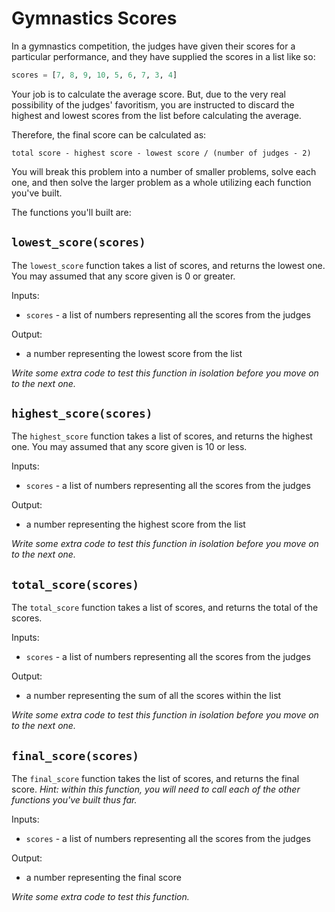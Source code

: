 # Gymnastics Scores

In a gymnastics competition, the judges have given their scores for a
particular performance, and they have supplied the scores in a list like so:

```python
scores = [7, 8, 9, 10, 5, 6, 7, 3, 4]
```

Your job is to calculate the average score. But, due to the very real
possibility of the judges' favoritism, you are instructed to discard the
highest and lowest scores from the list before calculating the average.

Therefore, the final score can be calculated as:

```
total score - highest score - lowest score / (number of judges - 2)
```

You will break this problem into a number of smaller problems, solve each
one, and then solve the larger problem as a whole utilizing each function
you've built.

The functions you'll built are:

## `lowest_score(scores)`

The `lowest_score` function takes a list of scores, and returns the lowest one.
You may assumed that any score given is 0 or greater.

Inputs:

* `scores` - a list of numbers representing all the scores from the judges

Output:

* a number representing the lowest score from the list

*Write some extra code to test this function in isolation before you move on
to the next one.*

## `highest_score(scores)`

The `highest_score` function takes a list of scores, and returns the highest one.
You may assumed that any score given is 10 or less.

Inputs:

* `scores` - a list of numbers representing all the scores from the judges

Output:

* a number representing the highest score from the list

*Write some extra code to test this function in isolation before you move on
to the next one.*

## `total_score(scores)`

The `total_score` function takes a list of scores, and returns the total of
the scores.

Inputs:

* `scores` - a list of numbers representing all the scores from the judges

Output:

* a number representing the sum of all the scores within the list

*Write some extra code to test this function in isolation before you move on
to the next one.*

## `final_score(scores)`

The `final_score` function takes the list of scores, and returns the final
score. *Hint: within this function, you will need to call each of the other
functions you've built thus far.*

Inputs:

* `scores` - a list of numbers representing all the scores from the judges

Output:

* a number representing the final score

*Write some extra code to test this function.*
